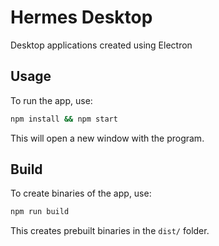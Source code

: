 # Hermes Desktop
Desktop applications created using Electron

## Usage
To run the app, use:
```bash
npm install && npm start
```
This will open a new window with the program. 

## Build

To create binaries of the app, use:
```bash
npm run build
```
This creates prebuilt binaries in the `dist/` folder. 
